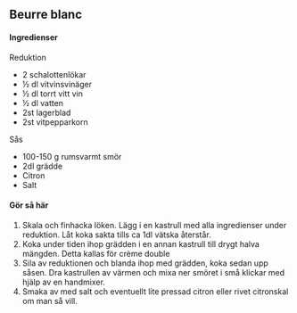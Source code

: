 ## Beurre blanc

#### Ingredienser
Reduktion
* 2 schalottenlökar
* ½ dl vitvinsvinäger
* ½ dl torrt vitt vin
* ½ dl vatten
* 2st lagerblad
* 2st vitpepparkorn

Sås
* 100-150 g rumsvarmt smör
* 2dl grädde
* Citron
* Salt

#### Gör så här
1. Skala och finhacka löken. Lägg i en kastrull med alla ingredienser under reduktion. Låt koka
sakta tills ca 1dl vätska återstår.
2. Koka under tiden ihop grädden i en annan kastrull till drygt halva mängden. Detta kallas för
crème double
3. Sila av reduktionen och blanda ihop med grädden, koka sedan upp såsen. Dra kastrullen av
värmen och mixa ner smöret i små klickar med hjälp av en handmixer. 
4. Smaka av med salt och eventuellt lite pressad citron eller rivet citronskal om man så vill.
